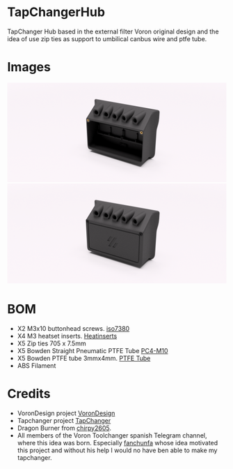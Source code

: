 # TapChangerHub
TapChanger Hub based in the external filter Voron original design and the idea of use zip ties as support to umbilical canbus wire and ptfe tube.

# Images
![Hub](/images/hub.png)
![case](/images/hub%2Bcase.png)

# BOM
- X2 M3x10 buttonhead screws. [iso7380](https://aliexpress.com/item/32644833911.htm)
- X4 M3 heatset inserts. [Heatinserts](https://aliexpress.com/item/4000232858343.html)
- X5 Zip ties 705 x 7.5mm 
- X5 Bowden Straight Pneumatic PTFE Tube [PC4-M10](https://aliexpress.com/item/1005001321270509.html) 
- X5 Bowden PTFE tube 3mmx4mm. [PTFE Tube](https://aliexpress.com/item/1005001408141263)
- ABS Filament

# Credits
- VoronDesign project [VoronDesign](https://github.com/VoronDesign)
- Tapchanger project [TapChanger](https://github.com/viesturz/tapchanger)
- Dragon Burner from [chirpy2605](https://github.com/chirpy2605/voron/tree/main/V0/Dragon_Burner).
- All members of the Voron Toolchanger spanish Telegram channel, where this idea was born. Especially [fanchunfa](https://github.com/fanchunfa) whose idea motivated this project and without his help I would no have ben able to make my tapchanger.